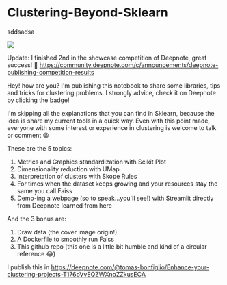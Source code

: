 # Clustering-Beyond-Sklearn

[<ProgressiveImage src="https://github.com/norvig/pytudes/blob/master/ipynb/Advent-2020.ipynb">](/static/buttons/view-in-deepnote.svg)
  sddsadsa
  
[<img src="https://deepnote.com/buttons/launch-in-deepnote-small.svg">]("https://github.com/TBonfi/Clustering-Beyond-Sklearn/blob/main/notebook.ipynb")

Update: I finished 2nd in the showcase competition of Deepnote, great success! 🤩 https://community.deepnote.com/c/announcements/deepnote-publishing-competition-results

  [<ProgressiveImage src="github.com/TBonfi/Clustering-Beyond-Sklearn/blob/main/notebook.ipynb">](/static/buttons/view-in-deepnote-white.svg)
  
Hey! how are you? I'm publishing this notebook to share some libraries, tips and tricks for clustering problems. I strongly advice, check it on Deepnote by clicking the badge!


I'm skipping all the explanations that you can find in Sklearn, because the idea is share my current tools in a quick way. Even with this point made, everyone with some interest or experience in clustering is welcome to talk or comment 😀

These are the 5 topics:
  1. Metrics and Graphics standardization with Scikit Plot
  2. Dimensionality reduction with UMap
  3. Interpretation of clusters with Skope Rules
  4. For times when the dataset keeps growing and your resources stay the same you call Faiss
  5. Demo-ing a webpage (so to speak...you'll see!) with Streamlit directly from Deepnote learned from here

And the 3 bonus are:

  1. Draw data (the cover image origin!)
  2. A Dockerfile to smoothly run Faiss 
  3. This github repo (this one is a little bit humble and kind of a circular reference 😂)


I publish this in https://deepnote.com/@tomas-bonfiglio/Enhance-your-clustering-projects-T176oVvEQZWXnoZZkusECA
